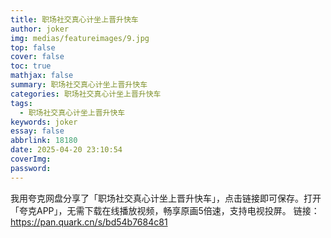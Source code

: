 ```yaml
---
title: 职场社交真心计坐上晋升快车
author: joker
img: medias/featureimages/9.jpg
top: false
cover: false
toc: true
mathjax: false
summary: 职场社交真心计坐上晋升快车
categories: 职场社交真心计坐上晋升快车
tags:
  - 职场社交真心计坐上晋升快车
keywords: joker
essay: false
abbrlink: 18180
date: 2025-04-20 23:10:54
coverImg:
password:
---
```


我用夸克网盘分享了「职场社交真心计坐上晋升快车」，点击链接即可保存。打开「夸克APP」，无需下载在线播放视频，畅享原画5倍速，支持电视投屏。
链接：https://pan.quark.cn/s/bd54b7684c81
